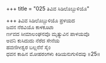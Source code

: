 +++
title = "025 ತಿವಿವ ಸಿಡಿಲೊಬ್ಬುಳಿಯೊ"

+++
ತಿವಿವ ಸಿಡಿಲೊಬ್ಬುಳಿಯೊ ಪ್ರಳಯದ  
ಜವನ ನೆರವಿಯೊ ಕಾಳಕೂಟಾ  
ರ್ಣವದ ಸೀಮಾಲಂಘನವೊ ಮೃತ್ಯುವಿನ ಪಾಳಯವೊ  
ಅವನಿ ಕುಸಿದುದು ನೆರೆದ ಸೇನೆಯ  
ಹವಣಿಗೀಶ್ವರ ಬಲ್ಲನೆನೆ ಸೈಂ  
ಧವನ ಕಾಹಿನ ಮೋಹರಂಗಳು ಕಿಡಿಯನುಗುಳಿದವು    ॥25॥